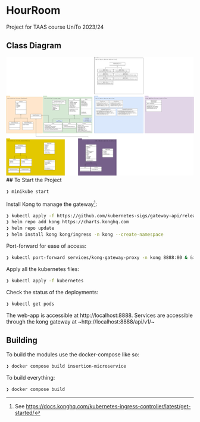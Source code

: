# HourRoom
Project for TAAS course UniTo 2023/24
## Class Diagram
<img title="class diagram" src="./docs/class_diagram.drawio.png">
## To Start the Project

``` bash
❯ minikube start
```

Install Kong to manage the gateway[^1]:
``` bash
❯ kubectl apply -f https://github.com/kubernetes-sigs/gateway-api/releases/download/v1.0.0/standard-install.yaml
❯ helm repo add kong https://charts.konghq.com
❯ helm repo update
❯ helm install kong kong/ingress -n kong --create-namespace 
```

Port-forward for ease of access:
``` bash
❯ kubectl port-forward services/kong-gateway-proxy -n kong 8888:80 & &>/dev/null
```

Apply all the kubernetes files:
``` bash
❯ kubectl apply -f kubernetes
```

Check the status of the deployments:
``` bash
❯ kubectl get pods
```

The web-app is accessible at http://localhost:8888.
Services are accessible through the kong gateway at ~http://localhost:8888/api/v1/<api-name>~

[^1]: See https://docs.konghq.com/kubernetes-ingress-controller/latest/get-started/

## Building
To build the modules use the docker-compose like so:
``` bash
❯ docker compose build insertion-microservice
```
To build everything:
``` bash
❯ docker compose build
```
